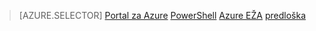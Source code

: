 > [AZURE.SELECTOR]
[Portal za Azure](virtual-network-deploy-static-pip-arm-portal.md)
[PowerShell](virtual-network-deploy-static-pip-arm-ps.md)
[Azure EŽA](virtual-network-deploy-static-pip-arm-cli.md)
[predloška](virtual-network-deploy-static-pip-arm-template.md)
